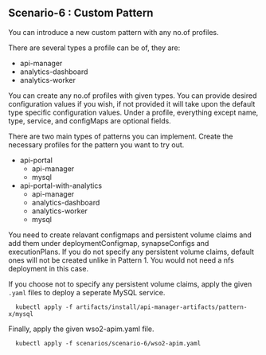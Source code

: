 ## Scenario-6 : Custom Pattern

You can introduce a new custom pattern with any no.of profiles.

There are several types a profile can be of, they are:

* api-manager
* analytics-dashboard
* analytics-worker

You can create any no.of profiles with given types.
You can provide desired configuration values if you wish, if not provided it will take upon the default type specific configuration values.
Under a profile, everything except name, type, service, and configMaps are optional fields.

There are two main types of patterns you can implement. Create the necessary profiles for the pattern you want to try out.
* api-portal
  * api-manager
  * mysql
* api-portal-with-analytics
  * api-manager
  * analytics-dashboard
  * analytics-worker
  * mysql

You need to create relavant configmaps and persistent volume claims and add them under deploymentConfigmap, synapseConfigs and executionPlans. If you do not specify any persistent volume claims, default ones will not be created unlike in Pattern 1. You would not need a nfs deployment in this case.

If you choose not to specify any persistent volume claims, apply the given `.yaml` files to deploy a seperate MySQL service.

```
  kubectl apply -f artifacts/install/api-manager-artifacts/pattern-x/mysql
```

Finally, apply the given wso2-apim.yaml file.

```
  kubectl apply -f scenarios/scenario-6/wso2-apim.yaml
```

